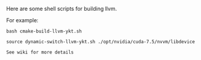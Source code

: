 Here are some shell scripts for building llvm.

For example: 

	bash cmake-build-llvm-ykt.sh

	source dynamic-switch-llvm-ykt.sh ./opt/nvidia/cuda-7.5/nvvm/libdevice

	See wiki for more details
